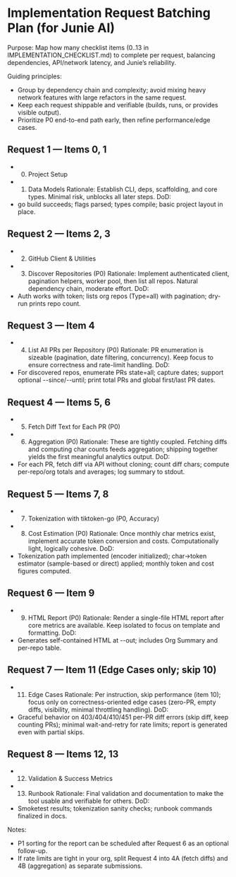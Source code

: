 # Implementation Request Batching Plan (for Junie AI)

Purpose: Map how many checklist items (0..13 in IMPLEMENTATION_CHECKLIST.md) to complete per request, balancing dependencies, API/network latency, and Junie’s reliability.

Guiding principles:
- Group by dependency chain and complexity; avoid mixing heavy network features with large refactors in the same request.
- Keep each request shippable and verifiable (builds, runs, or provides visible output).
- Prioritize P0 end-to-end path early, then refine performance/edge cases.

## Request 1 — Items 0, 1
- 0) Project Setup
- 1) Data Models
Rationale: Establish CLI, deps, scaffolding, and core types. Minimal risk, unblocks all later steps.
DoD:
- go build succeeds; flags parsed; types compile; basic project layout in place.

## Request 2 — Items 2, 3
- 2) GitHub Client & Utilities
- 3) Discover Repositories (P0)
Rationale: Implement authenticated client, pagination helpers, worker pool, then list all repos. Natural dependency chain, moderate effort.
DoD:
- Auth works with token; lists org repos (Type=all) with pagination; dry-run prints repo count.

## Request 3 — Item 4
- 4) List All PRs per Repository (P0)
Rationale: PR enumeration is sizeable (pagination, date filtering, concurrency). Keep focus to ensure correctness and rate-limit handling.
DoD:
- For discovered repos, enumerate PRs state=all; capture dates; support optional --since/--until; print total PRs and global first/last PR dates.

## Request 4 — Items 5, 6
- 5) Fetch Diff Text for Each PR (P0)
- 6) Aggregation (P0)
Rationale: These are tightly coupled. Fetching diffs and computing char counts feeds aggregation; shipping together yields the first meaningful analytics output.
DoD:
- For each PR, fetch diff via API without cloning; count diff chars; compute per-repo/org totals and averages; log summary to stdout.

## Request 5 — Items 7, 8
- 7) Tokenization with tiktoken-go (P0, Accuracy)
- 8) Cost Estimation (P0)
Rationale: Once monthly char metrics exist, implement accurate token conversion and costs. Computationally light, logically cohesive.
DoD:
- Tokenization path implemented (encoder initialized); char→token estimator (sample-based or direct) applied; monthly token and cost figures computed.

## Request 6 — Item 9
- 9) HTML Report (P0)
Rationale: Render a single-file HTML report after core metrics are available. Keep isolated to focus on template and formatting.
DoD:
- Generates self-contained HTML at --out; includes Org Summary and per-repo table.

## Request 7 — Item 11 (Edge Cases only; skip 10)
- 11) Edge Cases
Rationale: Per instruction, skip performance (item 10); focus only on correctness-oriented edge cases (zero-PR, empty diffs, visibility, minimal throttling handling).
DoD:
- Graceful behavior on 403/404/410/451 per-PR diff errors (skip diff, keep counting PRs); minimal wait-and-retry for rate limits; report is generated even with partial skips.

## Request 8 — Items 12, 13
- 12) Validation & Success Metrics
- 13) Runbook
Rationale: Final validation and documentation to make the tool usable and verifiable for others.
DoD:
- Smoketest results; tokenization sanity checks; runbook commands finalized in docs.

Notes:
- P1 sorting for the report can be scheduled after Request 6 as an optional follow-up.
- If rate limits are tight in your org, split Request 4 into 4A (fetch diffs) and 4B (aggregation) as separate submissions.
